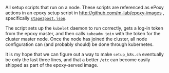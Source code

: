 All setup scripts that run on a node.  These scripts are referenced as ePoxy
actions in an epoxy setup script in http://github.com/m-lab/epoxy-images ,
specifically [`stage3post.json`](https://github.com/m-lab/epoxy-images/blob/dev/actions/stage3_coreos/stage3post.json).

The script sets up the `kubelet` daemon to run correctly, gets a log-in token
from the epoxy master, and then calls `kubeadm join` with the token for the
cluster master node.  Once the node has joined the cluster, all node
configuration can (and probably should) be done through kubernetes.

It is my hope that we can figure out a way to make `setup_k8s.sh` eventually be
only the last three lines, and that a better `/etc` can become easily shipped as
part of the epoxy-served image.
